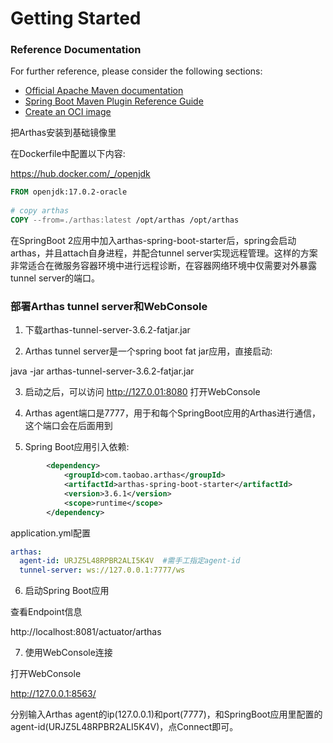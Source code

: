 # Getting Started

### Reference Documentation

For further reference, please consider the following sections:

* [Official Apache Maven documentation](https://maven.apache.org/guides/index.html)
* [Spring Boot Maven Plugin Reference Guide](https://docs.spring.io/spring-boot/docs/2.7.0/maven-plugin/reference/html/)
* [Create an OCI image](https://docs.spring.io/spring-boot/docs/2.7.0/maven-plugin/reference/html/#build-image)

把Arthas安装到基础镜像里

在Dockerfile中配置以下内容:

https://hub.docker.com/_/openjdk

```Dockerfile
FROM openjdk:17.0.2-oracle
 
# copy arthas
COPY --from=./arthas:latest /opt/arthas /opt/arthas

```

在SpringBoot 2应用中加入arthas-spring-boot-starter后，spring会启动arthas，并且attach自身进程，并配合tunnel server实现远程管理。这样的方案非常适合在微服务容器环境中进行远程诊断，在容器网络环境中仅需要对外暴露tunnel server的端口。

### 部署Arthas tunnel server和WebConsole

1. 下载arthas-tunnel-server-3.6.2-fatjar.jar

2. Arthas tunnel server是一个spring boot fat jar应用，直接启动:

java -jar  arthas-tunnel-server-3.6.2-fatjar.jar

3. 启动之后，可以访问 http://127.0.01:8080 打开WebConsole

4. Arthas agent端口是7777，用于和每个SpringBoot应用的Arthas进行通信，这个端口会在后面用到

5. Spring Boot应用引入依赖:

```xml
        <dependency>
            <groupId>com.taobao.arthas</groupId>
            <artifactId>arthas-spring-boot-starter</artifactId>
            <version>3.6.1</version>
            <scope>runtime</scope>
        </dependency>

```

application.yml配置

```yml
arthas:
  agent-id: URJZ5L48RPBR2ALI5K4V  #需手工指定agent-id
  tunnel-server: ws://127.0.0.1:7777/ws

```

6. 启动Spring Boot应用

查看Endpoint信息

http://localhost:8081/actuator/arthas

7. 使用WebConsole连接

打开WebConsole 

http://127.0.0.1:8563/

分别输入Arthas agent的ip(127.0.0.1)和port(7777)，和SpringBoot应用里配置的agent-id(URJZ5L48RPBR2ALI5K4V)，点Connect即可。



